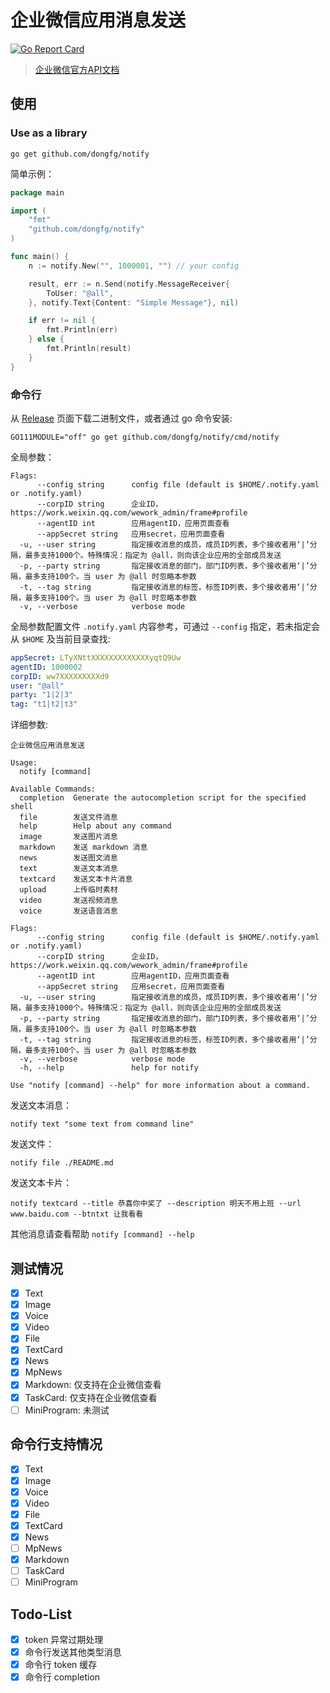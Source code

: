 企业微信应用消息发送
============
[![Go Report Card](https://goreportcard.com/badge/github.com/dongfg/notify)](https://goreportcard.com/report/github.com/dongfg/notify)
> [企业微信官方API文档](https://work.weixin.qq.com/api/doc#90001/90143/90372)

## 使用

### Use as a library

```shell script
go get github.com/dongfg/notify
```

简单示例：

```go
package main

import (
    "fmt"
    "github.com/dongfg/notify"
)

func main() {
    n := notify.New("", 1000001, "") // your config

    result, err := n.Send(notify.MessageReceiver{
        ToUser: "@all",
    }, notify.Text{Content: "Simple Message"}, nil)

    if err != nil {
        fmt.Println(err)
    } else {
        fmt.Println(result)
    }
}
```

### 命令行

从 [Release](https://github.com/dongfg/notify/releases) 页面下载二进制文件，或者通过 go 命令安装:

```shell script
GO111MODULE="off" go get github.com/dongfg/notify/cmd/notify
```

全局参数：

```text
Flags:
      --config string      config file (default is $HOME/.notify.yaml or .notify.yaml)
      --corpID string      企业ID，https://work.weixin.qq.com/wework_admin/frame#profile
      --agentID int        应用agentID，应用页面查看
      --appSecret string   应用secret，应用页面查看
  -u, --user string        指定接收消息的成员，成员ID列表，多个接收者用‘|’分隔，最多支持1000个。特殊情况：指定为 @all，则向该企业应用的全部成员发送
  -p, --party string       指定接收消息的部门，部门ID列表，多个接收者用‘|’分隔，最多支持100个。当 user 为 @all 时忽略本参数
  -t, --tag string         指定接收消息的标签，标签ID列表，多个接收者用‘|’分隔，最多支持100个。当 user 为 @all 时忽略本参数
  -v, --verbose            verbose mode
```

全局参数配置文件 ``.notify.yaml`` 内容参考，可通过 ``--config`` 指定，若未指定会从 ``$HOME`` 及当前目录查找:

```yaml
appSecret: LTyXNttXXXXXXXXXXXXXyqtQ9Uw
agentID: 1000002
corpID: ww7XXXXXXXXXd9
user: "@all"
party: "1|2|3"
tag: "t1|t2|t3"
```

详细参数:

```text
企业微信应用消息发送

Usage:
  notify [command]

Available Commands:
  completion  Generate the autocompletion script for the specified shell
  file        发送文件消息
  help        Help about any command
  image       发送图片消息
  markdown    发送 markdown 消息
  news        发送图文消息
  text        发送文本消息
  textcard    发送文本卡片消息
  upload      上传临时素材
  video       发送视频消息
  voice       发送语音消息

Flags:
      --config string      config file (default is $HOME/.notify.yaml or .notify.yaml)
      --corpID string      企业ID，https://work.weixin.qq.com/wework_admin/frame#profile
      --agentID int        应用agentID，应用页面查看
      --appSecret string   应用secret，应用页面查看
  -u, --user string        指定接收消息的成员，成员ID列表，多个接收者用‘|’分隔，最多支持1000个。特殊情况：指定为 @all，则向该企业应用的全部成员发送
  -p, --party string       指定接收消息的部门，部门ID列表，多个接收者用‘|’分隔，最多支持100个。当 user 为 @all 时忽略本参数
  -t, --tag string         指定接收消息的标签，标签ID列表，多个接收者用‘|’分隔，最多支持100个。当 user 为 @all 时忽略本参数
  -v, --verbose            verbose mode
  -h, --help               help for notify

Use "notify [command] --help" for more information about a command.
```

发送文本消息：

```shell script
notify text "some text from command line"
```

发送文件：

```shell script
notify file ./README.md
```

发送文本卡片：

```shell
notify textcard --title 恭喜你中奖了 --description 明天不用上班 --url www.baidu.com --btntxt 让我看看
```

其他消息请查看帮助 ``notify [command] --help``

## 测试情况

- [x] Text
- [x] Image
- [x] Voice
- [x] Video
- [x] File
- [x] TextCard
- [x] News
- [x] MpNews
- [x] Markdown: 仅支持在企业微信查看
- [x] TaskCard: 仅支持在企业微信查看
- [ ] MiniProgram: 未测试

## 命令行支持情况

- [x] Text
- [x] Image
- [x] Voice
- [x] Video
- [x] File
- [x] TextCard
- [x] News
- [ ] MpNews
- [x] Markdown
- [ ] TaskCard
- [ ] MiniProgram

## Todo-List

- [x] token 异常过期处理
- [x] 命令行发送其他类型消息
- [x] 命令行 token 缓存
- [x] 命令行 completion

